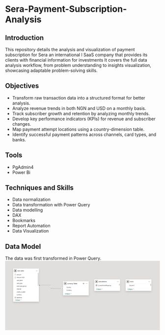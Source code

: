 # Sera-Payment-Subscription-Analysis
## Introduction
This repository details the analysis and visualization of payment subscription for Sera an international l SaaS company that provides its clients with financial information for investments It covers the full data analysis workflow, from problem understanding to insights visualization, showcasing adaptable problem-solving skills.
## Objectives
- Transform raw transaction data into a structured format for better analysis.	
- Analyze revenue trends in both NGN and USD on a monthly basis.
- Track subscriber growth and retention by analyzing monthly trends.
- Develop key performance indicators (KPIs) for revenue and subscriber changes.
- Map payment attempt locations using a country-dimension table.
- Identify successful payment patterns across channels, card types, and banks.
## Tools
- PgAdmin4
- Power Bi
## Techniques and Skills
- Data normalization
- Data transformation with Power Query
- Data modelling
- DAX
- Bookmarks
- Report Automation
- Data Visualization
## Data Model
The data was first transformed in Power Query.
![Data Model](
https://github.com/Sobowale-Daniel/Sera-Payment-Subscription-Analysis/blob/main/Images/image%205.png)




